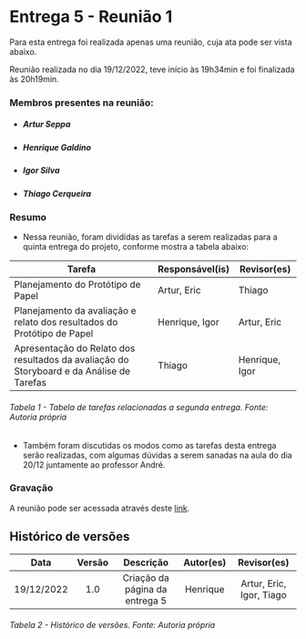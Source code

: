 # Entrega 5 - Reunião 1

Para esta entrega foi realizada apenas uma reunião, cuja ata pode ser vista abaixo.

Reunião realizada no dia 19/12/2022, teve início às 19h34min e foi finalizada às 20h19min.
### Membros presentes na reunião:
- ##### Artur Seppa
- ##### Henrique Galdino
- ##### Igor Silva
- ##### Thiago Cerqueira

### Resumo

- Nessa reunião, foram divididas as tarefas a serem realizadas para a quinta entrega do projeto, conforme mostra a tabela abaixo:

| Tarefa | Responsável(is) | Revisor(es) |
| ---- | ---- |------------------------ |
| Planejamento do Protótipo de Papel | Artur, Eric | Thiago |
| Planejamento da avaliação e relato dos resultados do Protótipo de Papel | Henrique, Igor | Artur, Eric |
| Apresentação do Relato dos resultados da avaliação do Storyboard e da Análise de Tarefas| Thiago | Henrique, Igor |

###### Tabela 1 - Tabela de tarefas relacionadas a segunda entrega. Fonte: Autoria própria

- Também foram discutidas os modos como as tarefas desta entrega serão realizadas, com algumas dúvidas a serem sanadas na aula do dia 20/12 juntamente ao professor André.
### Gravação

A reunião pode ser acessada através deste [link](https://youtu.be/1QDIcklMkjs).


## Histórico de versões
|    Data    | Versão |                                       Descrição                                       |        Autor(es)        |         Revisor(es)         |
| :--------: | :----: | :-----------------------------------------------------------------------------------: | :---------------------: | :---------------------: |
| 19/12/2022 |  1.0   |                            Criação da página da entrega 5                        | Henrique | Artur, Eric, Igor, Tiago |



###### Tabela 2 - Histórico de versões. Fonte: Autoria própria